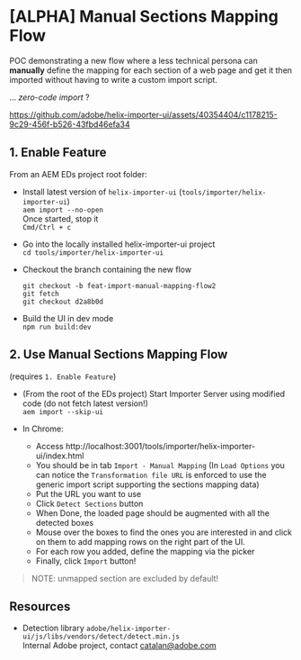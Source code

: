 [ALPHA] Manual Sections Mapping Flow
===

POC demonstrating a new flow where a less technical persona can **manually** define the mapping for each section of a web page and get it then imported without having to write a custom import script.

... *zero-code import* ?



https://github.com/adobe/helix-importer-ui/assets/40354404/c1178215-9c29-456f-b526-43fbd46efa34



## 1. Enable Feature

From an AEM EDs project root folder:

* Install latest version of `helix-importer-ui` (`tools/importer/helix-importer-ui`)  
  `aem import --no-open`  
  Once started, stop it  
  `Cmd/Ctrl + c`
  
* Go into the locally installed helix-importer-ui project  
  `cd tools/importer/helix-importer-ui`

* Checkout the branch containing the new flow  
  ```
  git checkout -b feat-import-manual-mapping-flow2
  git fetch
  git checkout d2a8b0d
  ```

* Build the UI in dev mode  
  `npm run build:dev`


## 2. Use Manual Sections Mapping Flow

(requires `1. Enable Feature`)

* (From the root of the EDs project) Start Importer Server using modified code (do not fetch latest version!)  
  `aem import --skip-ui` 

* In Chrome:
  * Access http://localhost:3001/tools/importer/helix-importer-ui/index.html
  * You should be in tab `Import - Manual Mapping`
    (In `Load Options` you can notice the `Transformation file URL` is enforced to
    use the generic import script supporting the sections mapping data)
  * Put the URL you want to use
  * Click `Detect Sections` button
  * When Done, the loaded page should be augmented with all the detected boxes
  * Mouse over the boxes to find the ones you are interested in and click on them
    to add mapping rows on the right part of the UI.
  * For each row you added, define the mapping via the picker
  * Finally, click `Import` button!

> NOTE: unmapped section are excluded by default!


## Resources

* Detection library `adobe/helix-importer-ui/js/libs/vendors/detect/detect.min.js`  
  Internal Adobe project, contact catalan@adobe.com
